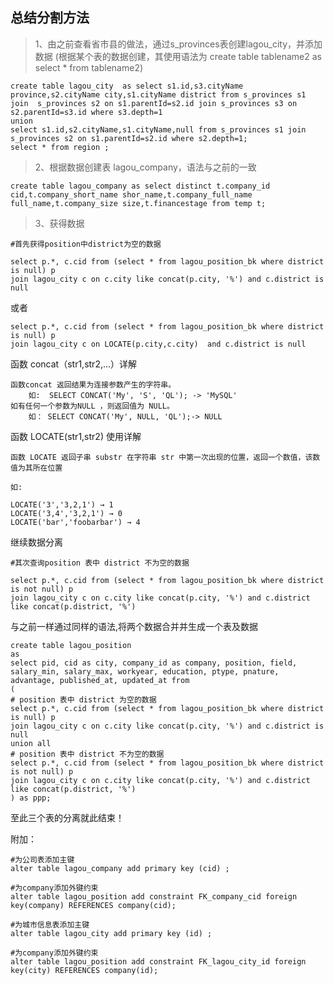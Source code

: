 ## 总结分割方法 ##

>1、由之前查看省市县的做法，通过s_provinces表创建lagou_city，并添加数据 (根据某个表的数据创建，其使用语法为 create table tablename2 as select * from tablename2)
	
	create table lagou_city  as select s1.id,s3.cityName province,s2.cityName city,s1.cityName district from s_provinces s1 join  s_provinces s2 on s1.parentId=s2.id join s_provinces s3 on s2.parentId=s3.id where s3.depth=1
	union
	select s1.id,s2.cityName,s1.cityName,null from s_provinces s1 join s_provinces s2 on s1.parentId=s2.id where s2.depth=1;
    select * from region ;

>2、根据数据创建表 lagou_company，语法与之前的一致

	create table lagou_company as select distinct t.company_id cid,t.company_short_name shor_name,t.company_full_name full_name,t.company_size size,t.financestage from temp t;

> 3、获得数据

	#首先获得position中district为空的数据
	
	select p.*, c.cid from (select * from lagou_position_bk where district is null) p
    join lagou_city c on c.city like concat(p.city, '%') and c.district is null

或者

	select p.*, c.cid from (select * from lagou_position_bk where district is null) p
    join lagou_city c on LOCATE(p.city,c.city)  and c.district is null

函数 concat（str1,str2,...）详解

	函数concat 返回结果为连接参数产生的字符串。
		如:	SELECT CONCAT('My', 'S', 'QL'); -> 'MySQL'
	如有任何一个参数为NULL ，则返回值为 NULL。
		如： SELECT CONCAT('My', NULL, 'QL');-> NULL
	

函数 LOCATE(str1,str2) 使用详解

	函数 LOCATE 返回子串 substr 在字符串 str 中第一次出现的位置，返回一个数值，该数值为其所在位置

	如:
	
	LOCATE('3','3,2,1') → 1
	LOCATE('3,4','3,2,1') → 0
	LOCATE('bar','foobarbar') → 4

继续数据分离

	#其次查询position 表中 district 不为空的数据

	select p.*, c.cid from (select * from lagou_position_bk where district is not null) p
    join lagou_city c on c.city like concat(p.city, '%') and c.district like concat(p.district, '%')

与之前一样通过同样的语法,将两个数据合并并生成一个表及数据

	create table lagou_position
	as
	select pid, cid as city, company_id as company, position, field, salary_min, salary_max, workyear, education, ptype, pnature, advantage, published_at, updated_at from
	(
	# position 表中 district 为空的数据
	select p.*, c.cid from (select * from lagou_position_bk where district is null) p
    join lagou_city c on c.city like concat(p.city, '%') and c.district is null
  	union all
	# position 表中 district 不为空的数据
	select p.*, c.cid from (select * from lagou_position_bk where district is not null) p
    join lagou_city c on c.city like concat(p.city, '%') and c.district like concat(p.district, '%')
	) as ppp;

至此三个表的分离就此结束！

附加：

	#为公司表添加主键
	alter table lagou_company add primary key (cid) ;

	#为company添加外键约束
	alter table lagou_position add constraint FK_company_cid foreign key(company) REFERENCES company(cid);

	#为城市信息表添加主键
	alter table lagou_city add primary key (id) ;

	#为company添加外键约束
	alter table lagou_position add constraint FK_lagou_city_id foreign key(city) REFERENCES company(id);